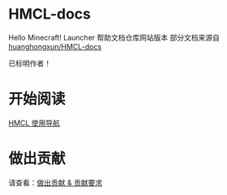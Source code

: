 # HMCL-docs
Hello Minecraft! Launcher 帮助文档仓库网站版本
部分文档来源自 [huanghongxun/HMCL-docs](https://github.com/huanghongxun/HMCL-docs)

已标明作者！

# 开始阅读
[HMCL 使用导航](index-help.md)

# 做出贡献
请查看：[做出贡献 & 贡献要求](contribution.md)
